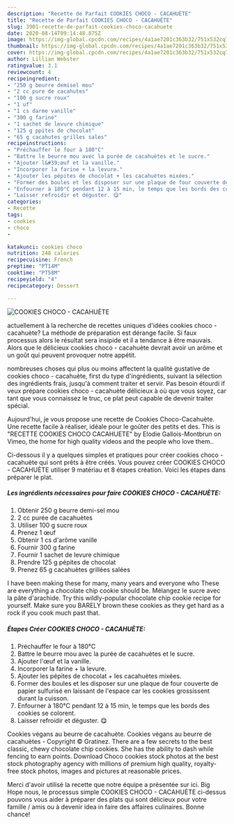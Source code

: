```yaml
---
description: "Recette de Parfait COOKIES CHOCO - CACAHUÈTE"
title: "Recette de Parfait COOKIES CHOCO - CACAHUÈTE"
slug: 3901-recette-de-parfait-cookies-choco-cacahuete
date: 2020-08-14T09:14:48.875Z
image: https://img-global.cpcdn.com/recipes/4a1ae7201c363b32/751x532cq70/cookies-choco-cacahuete-photo-principale-de-la-recette.jpg
thumbnail: https://img-global.cpcdn.com/recipes/4a1ae7201c363b32/751x532cq70/cookies-choco-cacahuete-photo-principale-de-la-recette.jpg
cover: https://img-global.cpcdn.com/recipes/4a1ae7201c363b32/751x532cq70/cookies-choco-cacahuete-photo-principale-de-la-recette.jpg
author: Lillian Webster
ratingvalue: 3.1
reviewcount: 4
recipeingredient:
- "250 g beurre demisel mou"
- "2 cc pure de cacahutes"
- "100 g sucre roux"
- "1 uf"
- "1 cs darme vanille"
- "300 g farine"
- "1 sachet de levure chimique"
- "125 g ppites de chocolat"
- "65 g cacahutes grilles sales"
recipeinstructions:
- "Préchauffer le four à 180°C"
- "Battre le beurre mou avec la purée de cacahuètes et le sucre."
- "Ajouter l&#39;œuf et la vanille."
- "Incorporer la farine + la levure."
- "Ajouter les pépites de chocolat + les cacahuètes mixées."
- "Former des boules et les disposer sur une plaque de four couverte de papier sulfurisé en laissant de l&#39;espace car les cookies grossissent durant la cuisson."
- "Enfourner à 180°C pendant 12 à 15 min, le temps que les bords des cookies se colorent."
- "Laisser refroidir et déguster. 😋"
categories:
- Recette
tags:
- cookies
- choco
- 

katakunci: cookies choco  
nutrition: 248 calories
recipecuisine: French
preptime: "PT14M"
cooktime: "PT58M"
recipeyield: "4"
recipecategory: Dessert

---
```



![COOKIES CHOCO - CACAHUÈTE](https://img-global.cpcdn.com/recipes/4a1ae7201c363b32/751x532cq70/cookies-choco-cacahuete-photo-principale-de-la-recette.jpg)

actuellement à la recherche de recettes uniques d'idées cookies choco - cacahuète? La méthode de préparation est dérange facile. Si faux processus alors le résultat sera insipide et il a tendance à être mauvais. Alors que le délicieux cookies choco - cacahuète devrait avoir un arôme et un goût qui peuvent provoquer notre appétit.

nombreuses choses qui plus ou moins affectent la qualité gustative de cookies choco - cacahuète, first du type d'ingrédients, suivant la sélection des ingrédients frais, jusqu'à comment traiter et servir. Pas besoin étourdi if veux prépare cookies choco - cacahuète délicieux à où que vous soyez, car tant que vous connaissez le truc, ce plat peut capable de devenir traiter spécial.

Aujourd&#39;hui, je vous propose une recette de Cookies Choco-Cacahuète. Une recette facile à réaliser, idéale pour le goûter des petits et des. This is &#34;RECETTE COOKIES CHOCO CACAHUETE&#34; by Elodie Gallois-Montbrun on Vimeo, the home for high quality videos and the people who love them..


Ci-dessous il y a quelques simples et pratiques pour créer cookies choco - cacahuète qui sont prêts à être créés. Vous pouvez créer COOKIES CHOCO - CACAHUÈTE utiliser 9 matériau et 8 étapes création. Voici les étapes dans préparer le plat.

<!--inarticleads1-->

##### Les ingrédients nécessaires pour faire COOKIES CHOCO - CACAHUÈTE:

1. Obtenir 250 g beurre demi-sel mou
1.  2 cc purée de cacahuètes
1. Utiliser 100 g sucre roux
1. Prenez 1 œuf
1. Obtenir 1 cs d&#39;arôme vanille
1. Fournir 300 g farine
1. Fournir 1 sachet de levure chimique
1. Prendre 125 g pépites de chocolat
1. Prenez 65 g cacahuètes grillées salées


I have been making these for many, many years and everyone who These are everything a chocolate chip cookie should be. Mélangez le sucre avec la pâte d&#39;arachide. Try this wildly-popular chocolate chip cookie recipe for yourself. Make sure you BARELY brown these cookies as they get hard as a rock if you cook much past that. 

<!--inarticleads2-->

##### Étapes Créer COOKIES CHOCO - CACAHUÈTE:

1. Préchauffer le four à 180°C
1. Battre le beurre mou avec la purée de cacahuètes et le sucre.
1. Ajouter l&#39;œuf et la vanille.
1. Incorporer la farine + la levure.
1. Ajouter les pépites de chocolat + les cacahuètes mixées.
1. Former des boules et les disposer sur une plaque de four couverte de papier sulfurisé en laissant de l&#39;espace car les cookies grossissent durant la cuisson.
1. Enfourner à 180°C pendant 12 à 15 min, le temps que les bords des cookies se colorent.
1. Laisser refroidir et déguster. 😋


Cookies végans au beurre de cacahuète. Cookies végans au beurre de cacahuètes - Copyright © Gratinez. There are a few secrets to the best classic, chewy chocolate chip cookies. She has the ability to dash while fencing to earn points. Download Choco cookies stock photos at the best stock photography agency with millions of premium high quality, royalty-free stock photos, images and pictures at reasonable prices. 


Merci d'avoir utilisé la recette que notre équipe a présentée sur ici. Big Hope nous, le processus simple COOKIES CHOCO - CACAHUÈTE ci-dessus pouvons vous aider à préparer des plats qui sont délicieux pour votre famille / amis ou à devenir idea in faire des affaires culinaires. Bonne chance!
